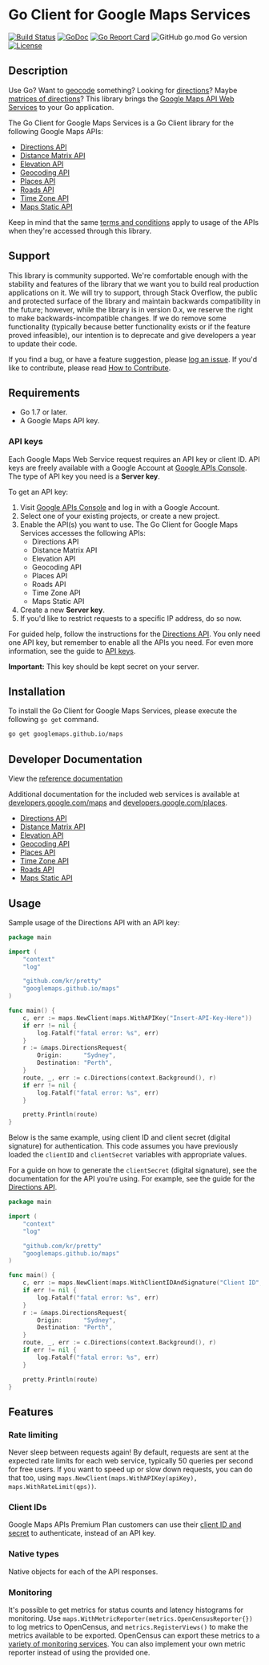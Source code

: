 Go Client for Google Maps Services
==================================

[![Build Status](https://travis-ci.org/googlemaps/google-maps-services-go.svg?branch=master)](https://travis-ci.org/googlemaps/google-maps-services-go)
[![GoDoc](https://godoc.org/googlemaps.github.io/maps?status.svg)](https://godoc.org/googlemaps.github.io/maps)
[![Go Report Card](https://goreportcard.com/badge/github.com/googlemaps/google-maps-services-go)](https://goreportcard.com/report/github.com/googlemaps/google-maps-services-go)
![GitHub go.mod Go version](https://img.shields.io/github/go-mod/go-version/googlemaps/google-maps-services-go)
[![License](https://img.shields.io/badge/License-Apache_2.0-blue.svg)](https://opensource.org/licenses/Apache-2.0)

## Description

Use Go? Want to [geocode][Geocoding API] something? Looking for [directions][Directions API]?
Maybe [matrices of directions][Distance Matrix API]? This library brings the [Google Maps API Web
Services] to your Go application.

The Go Client for Google Maps Services is a Go Client library for the following Google Maps
APIs:

- [Directions API]
- [Distance Matrix API]
- [Elevation API]
- [Geocoding API]
- [Places API]
- [Roads API]
- [Time Zone API]
- [Maps Static API]

Keep in mind that the same [terms and conditions](https://developers.google.com/maps/terms) apply
to usage of the APIs when they're accessed through this library.

## Support

This library is community supported. We're comfortable enough with the stability and features of
the library that we want you to build real production applications on it. We will try to support,
through Stack Overflow, the public and protected surface of the library and maintain backwards
compatibility in the future; however, while the library is in version 0.x, we reserve the right
to make backwards-incompatible changes. If we do remove some functionality (typically because
better functionality exists or if the feature proved infeasible), our intention is to deprecate
and give developers a year to update their code.

If you find a bug, or have a feature suggestion, please [log an issue][issues]. If you'd like to
contribute, please read [How to Contribute][contrib].

## Requirements

- Go 1.7 or later.
- A Google Maps API key.

### API keys

Each Google Maps Web Service request requires an API key or client ID. API keys
are freely available with a Google Account at
[Google APIs Console][API Console]. The type of API key you need is a **Server key**.

To get an API key:

 1. Visit [Google APIs Console][API Console] and log in with
    a Google Account.
 1. Select one of your existing projects, or create a new project.
 1. Enable the API(s) you want to use. The Go Client for Google Maps Services
    accesses the following APIs:
    - Directions API
    - Distance Matrix API
    - Elevation API
    - Geocoding API
    - Places API
    - Roads API
    - Time Zone API
    - Maps Static API
 1. Create a new **Server key**.
 1. If you'd like to restrict requests to a specific IP address, do so now.

For guided help, follow the instructions for the [Directions API][directions-key].
You only need one API key, but remember to enable all the APIs you need.
For even more information, see the guide to [API keys][apikey].

**Important:** This key should be kept secret on your server.

## Installation

To install the Go Client for Google Maps Services, please execute the following `go get` command.

```bash
go get googlemaps.github.io/maps
```

## Developer Documentation

View the [reference documentation](https://godoc.org/googlemaps.github.io/maps)

Additional documentation for the included  web services is available at
[developers.google.com/maps][Maps documentation] and
[developers.google.com/places][Places documentation].

- [Directions API]
- [Distance Matrix API]
- [Elevation API]
- [Geocoding API]
- [Places API]
- [Time Zone API]
- [Roads API]
- [Maps Static API]

## Usage

Sample usage of the Directions API with an API key:

```go
package main

import (
	"context"
	"log"

	"github.com/kr/pretty"
	"googlemaps.github.io/maps"
)

func main() {
	c, err := maps.NewClient(maps.WithAPIKey("Insert-API-Key-Here"))
	if err != nil {
		log.Fatalf("fatal error: %s", err)
	}
	r := &maps.DirectionsRequest{
		Origin:      "Sydney",
		Destination: "Perth",
	}
	route, _, err := c.Directions(context.Background(), r)
	if err != nil {
		log.Fatalf("fatal error: %s", err)
	}

	pretty.Println(route)
}
```

Below is the same example, using client ID and client secret (digital signature)
for authentication. This code assumes you have previously loaded the `clientID`
and `clientSecret` variables with appropriate values.

For a guide on how to generate the `clientSecret` (digital signature), see the
documentation for the API you're using. For example, see the guide for the
[Directions API][directions-client-id].

```go
package main

import (
	"context"
	"log"

	"github.com/kr/pretty"
	"googlemaps.github.io/maps"
)

func main() {
	c, err := maps.NewClient(maps.WithClientIDAndSignature("Client ID", "Client Secret"))
	if err != nil {
		log.Fatalf("fatal error: %s", err)
	}
	r := &maps.DirectionsRequest{
		Origin:      "Sydney",
		Destination: "Perth",
	}
	route, _, err := c.Directions(context.Background(), r)
	if err != nil {
		log.Fatalf("fatal error: %s", err)
	}

	pretty.Println(route)
}
```

## Features

### Rate limiting

Never sleep between requests again! By default, requests are sent at the expected rate limits for
each web service, typically 50 queries per second for free users. If you want to speed up or slow
down requests, you can do that too, using `maps.NewClient(maps.WithAPIKey(apiKey), maps.WithRateLimit(qps))`.

### Client IDs

Google Maps APIs Premium Plan customers can use their [client ID and secret][clientid] to authenticate,
instead of an API key.

### Native types

Native objects for each of the API responses.

### Monitoring

It's possible to get metrics for status counts and latency histograms for monitoring.
Use `maps.WithMetricReporter(metrics.OpenCensusReporter{})` to log metrics to OpenCensus,
and `metrics.RegisterViews()` to make the metrics available to be exported.
OpenCensus can export these metrics to a [variety of monitoring services](https://opencensus.io/exporters/).
You can also implement your own metric reporter instead of using the provided one.

[apikey]: https://developers.google.com/maps/faq#keysystem
[clientid]: https://developers.google.com/maps/documentation/business/webservices/auth

[API Console]: https://developers.google.com/console
[Maps documentation]: https://developers.google.com/maps/
[Places documentation]: https://developers.google.com/places/

[Google Maps API Web Services]: https://developers.google.com/maps/apis-by-platform#web_service_apis
[Directions API]: https://developers.google.com/maps/documentation/directions/
[directions-client-id]: https://developers.google.com/maps/documentation/directions/get-api-key#client-id
[directions-key]: https://developers.google.com/maps/documentation/directions/get-api-key#key
[Distance Matrix API]: https://developers.google.com/maps/documentation/distancematrix/
[Elevation API]: https://developers.google.com/maps/documentation/elevation/
[Geocoding API]: https://developers.google.com/maps/documentation/geocoding/
[Places API]: https://developers.google.com/places/web-service/
[Roads API]: https://developers.google.com/maps/documentation/roads/
[Time Zone API]: https://developers.google.com/maps/documentation/timezone/
[Maps Static API]: https://developers.google.com/maps/documentation/maps-static/

[issues]: https://github.com/googlemaps/google-maps-services-go/issues
[contrib]: https://github.com/googlemaps/google-maps-services-go/blob/master/CONTRIB.md
